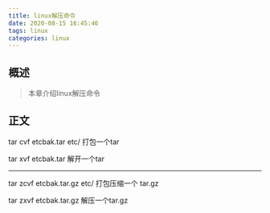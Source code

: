 ```yaml
---
title: linux解压命令
date: 2020-08-15 16:45:46
tags: linux
categories: linux
---
```


## 概述

> 本章介绍linux解压命令

<!--more-->

## 正文

tar cvf etcbak.tar etc/ 打包一个tar

tar xvf etcbak.tar 解开一个tar

------

tar zcvf etcbak.tar.gz etc/ 打包压缩一个 tar.gz

tar zxvf etcbak.tar.gz 解压一个tar.gz